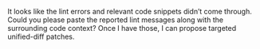 It looks like the lint errors and relevant code snippets didn’t come through. Could you please paste the reported lint messages along with the surrounding code context? Once I have those, I can propose targeted unified-diff patches.